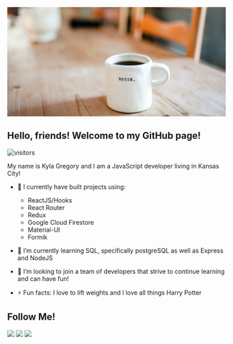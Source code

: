 <img src="Begin.png" alt="banner" />

 ## Hello, friends! Welcome to my GitHub page!
 ![visitors](https://visitor-badge.glitch.me/badge?page_id=wyokyla23.visitor-badge)

My name is Kyla Gregory and I am a JavaScript developer living in Kansas City! 

- 🔭 I currently have built projects using:
  * ReactJS/Hooks
  * React Router
  * Redux
  * Google Cloud Firestore
  * Material-UI
  * Formik
- 🌱 I’m currently learning SQL, specifically postgreSQL as well as Express and NodeJS
- 👯 I’m looking to join a team of developers that strive to continue learning and can have fun!

- ⚡ Fun facts: I love to lift weights and I love all things Harry Potter 

## Follow Me!
[<img src="https://img.shields.io/badge/<kyla_Christin_e>%20-%231DA1F2.svg?&style=for-the-badge&logo=Twitter&logoColor=white"/>](https://twitter.com/kyla_Christin_e) [<img src="https://img.shields.io/badge/<kyla_christin_e>%20-%23E4405F.svg?&style=for-the-badge&logo=Instagram&logoColor=white"/>](https://www.instagram.com/kyla_christin_e/) [<img src="https://img.shields.io/badge/kyla gregory%20-%230077B5.svg?&style=for-the-badge&logo=linkedin&logoColor=white"/>](https://www.linkedin.com/in/kyla-gregory-8578891a8)
